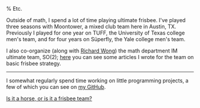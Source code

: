 % Etc.

Outside of math, I spend a lot of time playing ultimate frisbee. I've played three seasons with Moontower, a mixed club team here in Austin, TX. Previously I played for one year on TUFF, the University of Texas college men's team, and for four years on Süperfly, the Yale college men's team.

I also co-organize (along with [Richard Wong](https://web.ma.utexas.edu/users/richard.wong/)) the math department IM ultimate team, SO(2); [here](frisbee) you can see some articles I wrote for the team on basic frisbee strategy.

--------------------------------------------------------------------

I somewhat regularly spend time working on little programming projects, a few of which you can see on [my GitHub](https://github.com/tjweisman/).

[Is it a horse, or is it a frisbee team?](https://tjweisman.github.io/horseorfris/)